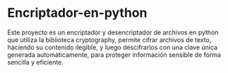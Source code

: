 # Encriptador-en-python
Este proyecto es un encriptador y desencriptador de archivos en python que utiliza la biblioteca cryptography, permite cifrar archivos de texto, haciendo su contenido ilegible, y luego descifrarlos con una clave única generada automáticamente, para proteger información sensible de forma sencilla y eficiente.
